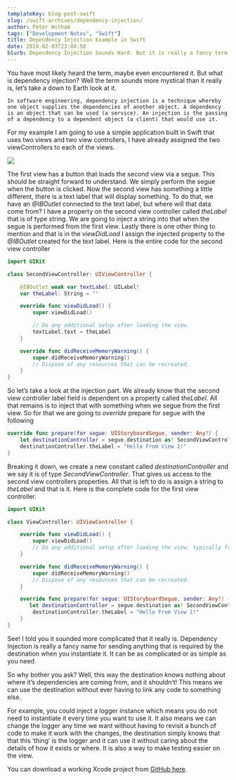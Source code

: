 ```yaml
---
templateKey: blog-post-swift
slug: /swift-archives/dependency-injection/
author: Peter Witham
tags: ["Development Notes", "Swift"]
title: Dependency Injection Example in Swift
date: 2018-02-03T23:04:58
blurb: Dependency Injection Sounds Hard. But it is really a fancy term for a simple concept. Let me show you how it works.
---
```


You have most likely heard the term, maybe even encountered it. But what is dependency injection? Well the term sounds more mystical than it really is, let’s take a down to Earth look at it.

    In software engineering, dependency injection is a technique whereby one object supplies the dependencies of another object. A dependency is an object that can be used (a service). An injection is the passing of a dependency to a dependent object (a client) that would use it.

For my example I am going to use a simple application built in Swift that uses two views and two view controllers, I have already assigned the two viewControllers to each of the views.

![](https://peterwitham.com/wp-content/uploads/2018/02/two-viewcontrollers.png)

The first view has a button that loads the second view via a segue. This should be straight forward to understand. We simply perform the segue when the button is clicked. Now the second view has something a little different, there is a text label that will display something. To do that, we have an _@IBOutlet_ connected to the text label, but where will that data come from? I have a property on the second view controller called _theLabel_ that is of type string. We are going to inject a string into that when the segue is performed from the first view. Lastly there is one other thing to mention and that is in the _viewDidLoad_ I assign the injected property to the _@IBOutlet_ created for the text label. Here is the entire code for the second view controller

``` swift
import UIKit

class SecondViewController: UIViewController {

    @IBOutlet weak var textLabel: UILabel!
    var theLabel: String = ""

    override func viewDidLoad() {
        super.viewDidLoad()

        // Do any additional setup after loading the view.
        textLabel.text = theLabel
    }

    override func didReceiveMemoryWarning() {
        super.didReceiveMemoryWarning()
        // Dispose of any resources that can be recreated.
    }
}
```

So let’s take a look at the injection part. We already know that the second view controller label field is dependent on a property called _theLabel_. All that remains is to inject that with something when we segue from the first view. So for that we are going to _override_ prepare for segue with the following

``` swift
override func prepare(for segue: UIStoryboardSegue, sender: Any?) {
    let destinationController = segue.destination as! SecondViewController
    destinationController.theLabel = "Hello From View 1!"
}
```

Breaking it down, we create a new constant called _destinationController_ and we say it is of type _SecondViewController_. That gives us access to the second view controllers properties. All that is left to do is assign a string to _theLabel_ and that is it. Here is the complete code for the first view controller.

``` swift
import UIKit

class ViewController: UIViewController {

    override func viewDidLoad() {
        super.viewDidLoad()
        // Do any additional setup after loading the view, typically from a nib.
    }

    override func didReceiveMemoryWarning() {
        super.didReceiveMemoryWarning()
        // Dispose of any resources that can be recreated.
    }

    override func prepare(for segue: UIStoryboardSegue, sender: Any?) {
       let destinationController = segue.destination as! SecondViewController
        destinationController.theLabel = "Hello From View 1!"
    }
}
```

See! I told you it sounded more complicated that it really is. Dependency Injection is really a fancy name for sending anything that is required by the destination when you instantiate it. It can be as complicated or as simple as you need.

So why bother you ask? Well, this way the destination knows nothing about where it’s dependencies are coming from, and it shouldn’t! This means we can use the destination without ever having to link any code to something else.

For example, you could inject a logger instance which means you do not need to instantiate it every time you want to use it. It also means we can change the logger any time we want without having to revisit a bunch of code to make it work with the changes, the destination simply knows that that this ‘thing’ is the logger and it can use it without caring about the details of how it exists or where. It is also a way to make testing easier on the view.

You can download a working Xcode project from [GitHub here](https://github.com/GrfxGuru/swift_dependency_example.git).

